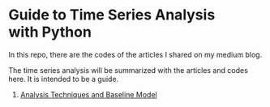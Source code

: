 # Guide to Time Series Analysis with Python

In this repo, there are the codes of the articles I shared on my medium blog.

The time series analysis will be summarized with the articles and codes here. It is intended to be a guide.

1. [Analysis Techniques and Baseline Model](https://buse-koseoglu13.medium.com/guide-to-time-series-analysis-with-python-1-analysis-techniques-and-baseline-model-59e12fdd2eba)
